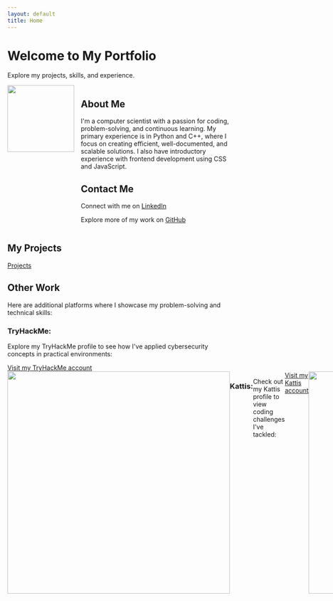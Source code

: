 ```yaml
---
layout: default
title: Home
---
```


<h1>Welcome to My Portfolio</h1>
<p>Explore my projects, skills, and experience.</p>

<div style="display: flex; align-items: flex-start;">
  <img src="https://github.com/user-attachments/assets/dee7d064-0db6-4b7b-b937-40ea4b69f778" style="width:150px; margin-right:15px;"/>
  
  <div>
    <h2>About Me</h2>
    <p>I'm a computer scientist with a passion for coding, problem-solving, and continuous learning. My primary experience is in Python and C++, where I focus on creating efficient, well-documented, and scalable solutions. I also have introductory experience with frontend development using CSS and JavaScript.</p>
    <h2>Contact Me</h2>
    <p>Connect with me on <a href="https://www.linkedin.com/in/claytome" target="_blank">LinkedIn</a></p>
    <p>Explore more of my work on <a href="https://github.com/clayton-h" target="_blank">GitHub</a></p>
  </div>
</div>

<h2>My Projects</h2>
<p><a href="/projects/">Projects</a></p>

<h2>Other Work</h2>
<p>Here are additional platforms where I showcase my problem-solving and technical skills:</p>

<h3>TryHackMe:</h3>
<p>Explore my TryHackMe profile to see how I've applied cybersecurity concepts in practical environments: </p>
<a href="https://tryhackme.com/r/p/claytonhodges326" target="_blank">Visit my TryHackMe account</a>

<div style="display: flex; align-items: flex-start;">
  <img src="https://github.com/user-attachments/assets/b7c64453-bd3d-413e-bf14-38f9e5fa1917" style="width:500px;"/>

<h3>Kattis:</h3>
<p>Check out my Kattis profile to view coding challenges I've tackled:</p>
<a href="https://open.kattis.com/users/clayton-hodges" target="_blank">Visit my Kattis account</a>

<div style="display: flex; align-items: flex-start;">
  <img src="https://github.com/user-attachments/assets/441fc58b-0cb8-484e-9f71-19fa1d15f9df" style="width:500px;"/>
  
